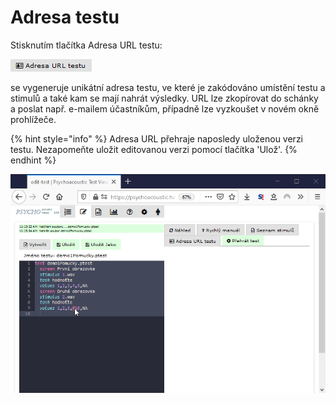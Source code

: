 # Adresa testu

Stisknutím tlačítka Adresa URL testu:

![](../../.gitbook/assets/image%20%281%29.png)

se vygeneruje unikátní adresa testu, ve které je zakódováno umístění testu a stimulů a také kam se mají nahrát výsledky. URL lze zkopírovat do schánky a poslat např. e-mailem účastníkům, případně lze vyzkoušet v novém okně prohlížeče.

{% hint style="info" %}
Adresa URL přehraje naposledy uloženou verzi testu. Nezapomeňte uložit editovanou verzi pomocí tlačítka 'Ulož'.
{% endhint %}

![](../../.gitbook/assets/qpeqbxjfym.gif)





